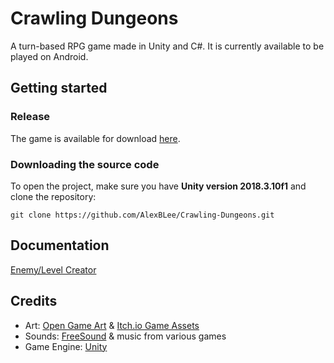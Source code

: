 # Crawling Dungeons
A turn-based RPG game made in Unity and C#. It is currently available to be played on Android.

## Getting started

### Release

The game is available for download [here](https://www.dropbox.com/s/di6840mfmxgrsz7/CrawlingDungeons.apk?dl=0).

### Downloading the source code

To open the project, make sure you have **Unity version 2018.3.10f1** and clone the repository:

```
git clone https://github.com/AlexBLee/Crawling-Dungeons.git
```

## Documentation

[Enemy/Level Creator](CreatorDocumentation.md)

## Credits

- Art: [Open Game Art](https://opengameart.org/) & [Itch.io Game Assets](https://itch.io/game-assets)
- Sounds: [FreeSound](https://freesound.org/) & music from various games
- Game Engine: [Unity](https://unity3d.com/)
